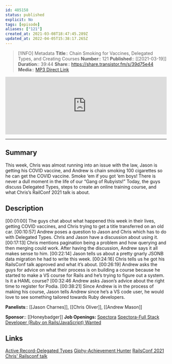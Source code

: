 ```yaml
---
id: 485158
status: published
explicit: No
tags: [episode]
aliases: ["121"]
created_at: 2021-03-08T18:47:45.289Z
updated_at: 2022-04-05T15:38:17.265Z
---
```


> [!INFO] Metadata
> **Title**:: Chain Smoking for Vaccines, Delegated Types, and Creating Courses
> **Number**:: 121
> **Published**:: [[2021-03-19]]
> **Duration**:: 39:44
> **Share**:: <https://share.transistor.fm/s/39d75e44>
> **Media**:: [MP3 Direct Link](https://dts.podtrac.com/redirect.mp3/media.transistor.fm/39d75e44/1c30a25b.mp3)

<iframe width="100%" height="180" frameborder="no" scrolling="no" seamless src="https://share.transistor.fm/e/39d75e44/dark"></iframe>

---

## Summary

This week, Chris was almost running into an issue with the law, Jason is getting his COVID vaccine, and Andrew is chain smoking 100 cigarettes so he can get the COVID vaccine. Smoke ‘em if you got ‘em boys! There is never a dull moment in the life of our “Gang of Rubyists!” Today, the guys discuss Delegated Types, steps to create an online training course, and what Chris’s RailConf 2021 talk is about.

## Description

[00:01:00] The guys chat about what happened this week in their lives, getting COVID vaccines, and Chris trying to get a title transferred on an old car.
[00:10:57] Andrew poses a question to Jason and Chris which has to do with Delegated Types. Chris and Jason have a discussion about using it.
[00:17:13] Chris mentions pagination being a problem and how querying and then merging could work. After having the discussion, Andrew says it all makes sense to him.
[00:22:14] Jason tells us about a pretty gnarly JSONB data migration he had to write this week.
[00:24:16] Chris tells us he got his RailsConf talk approved and what it’s about.
[00:26:19] Andrew asks the guys for advice on what their process is on building a course because he started to make a VS course for Rails and he’s trying to figure out a system. Is it a HAML course?
[00:32:46 Andrew asks Jason’s advice about the right time to register for Podia.
[00:38:21] Since Andrew is in the process of making his course, Jason tells Andrew since he’s a VS code user, he would love to see something tailored towards Ruby developers.

**Panelists**:: [[Jason Charnes]], [[Chris Oliver]], [[Andrew Mason]]

**Sponsor**:: [[Honeybadger]]
**Job Openings:**
[Spectora](https://www.spectora.com/)
[Spectora-Full Stack Developer (Ruby on Rails/JavaScript) Wanted](https://www.builtincolorado.com/job/engineer/full-stack-developer-ruby-rails-javascript/46905)

## Links

[Active Record-Delegated Types](https://edgeapi.rubyonrails.org/classes/ActiveRecord/DelegatedType.html)
[Giphy-Achievement Hunter](https://gph.is/2QRsryK)
[RailsConf 2021](https://railsconf.com/)
[Chris' Railsconf talk](https://railsconf.com/program/sessions#session-1100)
